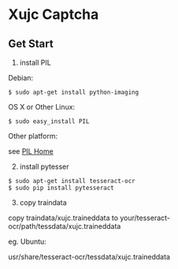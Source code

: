 Xujc Captcha
===
Get Start
---
1. install PIL

  Debian:
  ```shell
$ sudo apt-get install python-imaging
  ```
  OS X or Other Linux:
  ```shell
$ sudo easy_install PIL
  ```
  Other platform:

  see [PIL Home](http://www.pythonware.com/products/pil/index.htm)

2. install pytesser

  ```shell
$ sudo apt-get install tesseract-ocr
$ sudo pip install pytesseract
  ```
3. copy traindata

  copy traindata/xujc.traineddata to your/tesseract-ocr/path/tessdata/xujc.traineddata

  eg. Ubuntu:

  usr/share/tesseract-ocr/tessdata/xujc.traineddata
